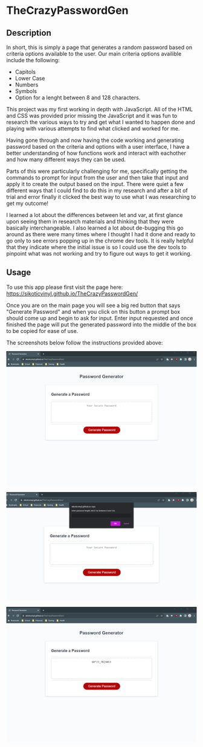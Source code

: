 # TheCrazyPasswordGen

## Description

In short, this is simply a page that generates a random password based on criteria options available to the user. Our main criteria options availible include the following: 
- Capitols
- Lower Case
- Numbers
- Symbols
- Option for a lenght between 8 and 128 characters.

This project was my first working in depth with JavaScript. All of the HTML and CSS was provided prior missing the JavaScript and it was fun to research the various ways to try and get what I wanted to happen done and playing with various attempts to find what clicked and worked for me.

Having gone through and now having the code working and generating password based on the criteria and options with a user interface, I have a better understanding of how functions work and interact with eachother and how many different ways they can be used.

Parts of this were particularly challenging for me, specifically getting the commands to prompt for input from the user and then take that input and apply it to create the output based on the input. There were quiet a few different ways that I could find to do this in my research and after a bit of trial and error finally it clicked the best way to use what I was researching to get my outcome!

I learned a lot about the differences between let and var, at first glance upon seeing them in research materials and thinking that they were basically interchangeable. I also learned a lot about de-bugging this go around as there were many times where I thought I had it done and ready to go only to see errors popping up in the chrome dev tools. It is really helpful that they indicate where the initial issue is so I could use the dev tools to pinpoint what was not working and try to figure out ways to get it working.

## Usage

To use this app please first visit the page here: https://sikoticvinyl.github.io/TheCrazyPasswordGen/

Once you are on the main page you will see a big red button that says "Generate Password" and when you click on this button a prompt box should come up and begin to ask for input. Enter input requested and once finished the page will put the generated password into the middle of the box to be copied for ease of use.

The screenshots below follow the instructions provided above:

!["Password Generator Screen Shot."](/assets/images/WebPageScreen.png)

!["Password generator screen with prompt"](/assets/images/Options.png)

!["Password generator with output provided"](/assets/images/Generated.png)